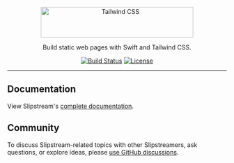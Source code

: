 <p align="center">
  <img alt="Tailwind CSS" src="https://raw.githubusercontent.com/jverkoey/slipstream/HEAD/.github/logo.svg" width="350" height="70" style="max-width: 100%;">
</p>

<p align="center">
  Build static web pages with Swift and Tailwind CSS.
</p>

<p align="center">
    <a href="https://github.com/jverkoey/slipstream/actions"><img src="https://img.shields.io/github/actions/workflow/status/jverkoey/slipstream/package-test.yml?branch=main" alt="Build Status"></a>
    <a href="https://github.com/jverkoey/slipstream/blob/main/LICENSE"><img src="https://img.shields.io/github/license/jverkoey/slipstream.svg" alt="License"></a>
</p>

---

## Documentation

View Slipstream's [complete documentation](https://jverkoey.github.io/slipstream/documentation/slipstream/).

## Community

To discuss Slipstream-related topics with other Slipstreamers, ask questions, or explore ideas, please [use GitHub discussions](https://github.com/jverkoey/slipstream/discussions).
